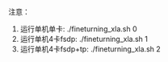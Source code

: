 注意：
1. 运行单机单卡: ./fineturning_xla.sh 0
2. 运行单机4卡fsdp: ./fineturning_xla.sh 1
3. 运行单机4卡fsdp+tp: ./fineturning_xla.sh 2

